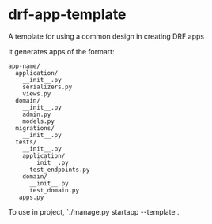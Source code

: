 # drf-app-template
A template for using a common design in creating DRF apps

It generates apps of the formart:
```
app-name/
  application/
    __init__.py
    serializers.py
    views.py
  domain/
    __init__.py
    admin.py
    models.py
  migrations/
    __init__.py
  tests/
    __init__.py
    application/
      __init__.py
      test_endpoints.py
    domain/
      __init__.py
      test_domain.py
   apps.py

```
To use in project, `./manage.py startapp --template <url> <your-app-name>.
